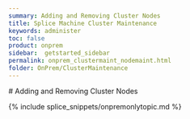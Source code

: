 ```yaml
---
summary: Adding and Removing Cluster Nodes
title: Splice Machine Cluster Maintenance
keywords: administer
toc: false
product: onprem
sidebar:  getstarted_sidebar
permalink: onprem_clustermaint_nodemaint.html
folder: OnPrem/ClusterMaintenance
---
```

<section>
<div class="TopicContent" data-swiftype-index="true" markdown="1">
# Adding and Removing Cluster Nodes



{% include splice_snippets/onpremonlytopic.md %}


</div>
</section>
